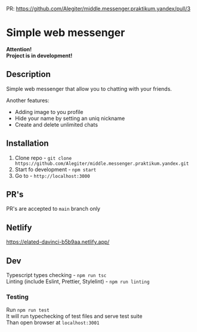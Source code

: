 PR: https://github.com/Alegiter/middle.messenger.praktikum.yandex/pull/3

# Simple web messenger

**Attention!**<br>
**Project is in development!**

## Description

Simple web messenger that allow you to chatting with your friends.

Another features:<br>
* Adding image to you profile
* Hide your name by setting an uniq nickname
* Create and delete unlimited chats


## Installation

1. Clone repo -
`
git clone https://github.com/Alegiter/middle.messenger.praktikum.yandex.git
`
2. Start fo development -
`
npm start
`
3. Go to - `http://localhost:3000`

## PR's

PR's are accepted to `main` branch only

## Netlify

https://elated-davinci-b5b9aa.netlify.app/

## Dev

Typescript types checking - `npm run tsc` <br>
Linting (include Eslint, Prettier, Stylelint) - `npm run linting`  <br>

### Testing

Run `npm run test`<br>
It will run typechecking of test files and serve test suite<br> 
Than open browser at `localhost:3001`<br>
